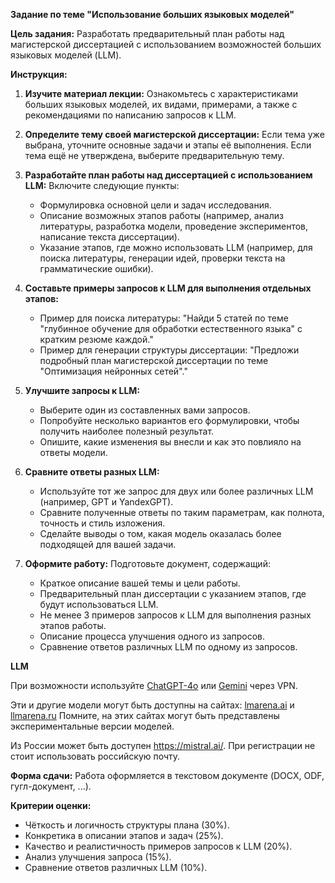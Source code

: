 **Задание по теме "Использование больших языковых моделей"**

**Цель задания:**
Разработать предварительный план работы над магистерской диссертацией с использованием возможностей больших языковых моделей (LLM).

**Инструкция:**

1. **Изучите материал лекции:**
   Ознакомьтесь с характеристиками больших языковых моделей, их видами, примерами, а также с рекомендациями по написанию запросов к LLM.

2. **Определите тему своей магистерской диссертации:**
   Если тема уже выбрана, уточните основные задачи и этапы её выполнения. Если тема ещё не утверждена, выберите предварительную тему.

3. **Разработайте план работы над диссертацией с использованием LLM:**
   Включите следующие пункты:
   - Формулировка основной цели и задач исследования.
   - Описание возможных этапов работы (например, анализ литературы, разработка модели, проведение экспериментов, написание текста диссертации).
   - Указание этапов, где можно использовать LLM (например, для поиска литературы, генерации идей, проверки текста на грамматические ошибки).

4. **Составьте примеры запросов к LLM для выполнения отдельных этапов:**
   - Пример для поиска литературы: "Найди 5 статей по теме \"глубинное обучение для обработки естественного языка\" с кратким резюме каждой."
   - Пример для генерации структуры диссертации: "Предложи подробный план магистерской диссертации по теме \"Оптимизация нейронных сетей\"."

5. **Улучшите запросы к LLM:**
   - Выберите один из составленных вами запросов.
   - Попробуйте несколько вариантов его формулировки, чтобы получить наиболее полезный результат.
   - Опишите, какие изменения вы внесли и как это повлияло на ответы модели.

6. **Сравните ответы разных LLM:**
   - Используйте тот же запрос для двух или более различных LLM (например, GPT и YandexGPT).
   - Сравните полученные ответы по таким параметрам, как полнота, точность и стиль изложения.
   - Сделайте выводы о том, какая модель оказалась более подходящей для вашей задачи.

7. **Оформите работу:**
   Подготовьте документ, содержащий:
   - Краткое описание вашей темы и цели работы.
   - Предварительный план диссертации с указанием этапов, где будут использоваться LLM.
   - Не менее 3 примеров запросов к LLM для выполнения разных этапов работы.
   - Описание процесса улучшения одного из запросов.
   - Сравнение ответов различных LLM по одному из запросов.

**LLM**

При возможности используйте [ChatGPT-4o](https://chatgpt.com/) или [Gemini](https://gemini.google.com/) через VPN.

Эти и другие модели могут быть доступны на сайтах: [lmarena.ai](https://lmarena.ai/) и [llmarena.ru](https://llmarena.ru/) 
Помните, на этих сайтах могут быть представлены экспериментальные версии моделей.  

Из России может быть доступен https://mistral.ai/. При регистрации не стоит использовать российскую почту.

**Форма сдачи:**
Работа оформляется в текстовом документе (DOCX, ODF, гугл-документ, ...).

**Критерии оценки:**
- Чёткость и логичность структуры плана (30%).
- Конкретика в описании этапов и задач (25%).
- Качество и реалистичность примеров запросов к LLM (20%).
- Анализ улучшения запроса (15%).
- Сравнение ответов различных LLM (10%).


